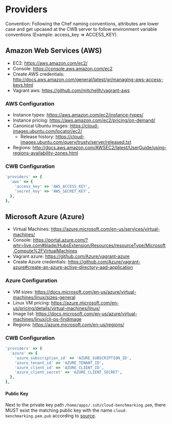 # Providers

Convention: Following the Chef naming conventions, attributes are lower case and get upcased at the CWB server to follow environment variable conventions (Example: access_key => ACCESS_KEY).

## Amazon Web Services (AWS)

* EC2: https://aws.amazon.com/ec2/
* Console: https://console.aws.amazon.com/ec2
* Create AWS credentials: http://docs.aws.amazon.com/general/latest/gr/managing-aws-access-keys.html
* Vagrant aws: https://github.com/mitchellh/vagrant-aws

### AWS Configuration
* Instance types: https://aws.amazon.com/ec2/instance-types/
* Instance pricing: https://aws.amazon.com/ec2/pricing/on-demand/
* Canonical Ubuntu images: https://cloud-images.ubuntu.com/locator/ec2/
  * Release history: https://cloud-images.ubuntu.com/query/trusty/server/released.txt
* Regions: http://docs.aws.amazon.com/AWSEC2/latest/UserGuide/using-regions-availability-zones.html

### CWB Configuration

```ruby
'providers' => {
  'aws' => {
    'access_key' => 'AWS_ACCESS_KEY',
    'secret_key' => 'AWS_SECRET_KEY',
  },
},
```

## Microsoft Azure (Azure)

* Virtual Machines: https://azure.microsoft.com/en-us/services/virtual-machines/
* Console: https://portal.azure.com/?whr=live.com#blade/HubsExtension/Resources/resourceType/Microsoft.Compute%2FVirtualMachines
* Vagrant azure: https://github.com/Azure/vagrant-azure
* Create Azure credentials: https://github.com/Azure/vagrant-azure#create-an-azure-active-directory-aad-application

### Azure Configuration
* VM sizes: https://docs.microsoft.com/en-us/azure/virtual-machines/linux/sizes-general
* Linux VM pricing: https://azure.microsoft.com/en-us/pricing/details/virtual-machines/linux/
* Image list: https://docs.microsoft.com/en-us/azure/virtual-machines/linux/cli-ps-findimage
* Regions: https://azure.microsoft.com/en-us/regions/

### CWB Configuration

```ruby
'providers' => {
  'azure' => {
    'azure_subscription_id' => 'AZURE_SUBSCRIPTION_ID',
    'azure_tenant_id' => 'AZURE_TENANT_ID',
    'azure_client_id' => 'AZURE_CLIENT_ID',
    'azure_client_secret' => 'AZURE_CLIENT_SECRET',
  },
},
```

#### Public Key

Next to the private key path `/home/apps/.ssh/cloud-benchmarking.pem`, there MUST exist the matching public key with the name `cloud-benchmarking.pem.pub` according to [source](https://github.com/Azure/vagrant-azure/blob/v2.0/lib/vagrant-azure/action/run_instance.rb#L115).
